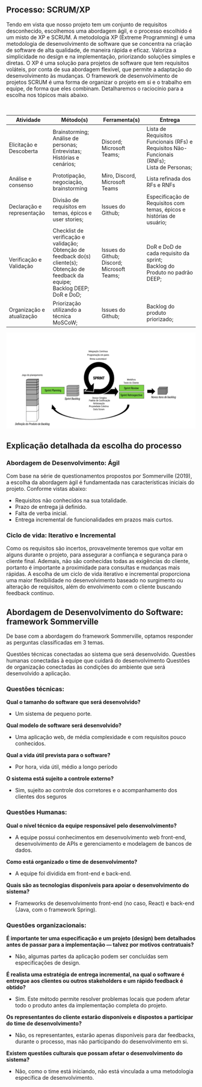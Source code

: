 ## Processo: SCRUM/XP

Tendo em vista que nosso projeto tem um conjunto de requisitos desconhecido, escolhemos uma abordagem ágil, e o processo escolhido é um misto de XP e SCRUM. A metodologia XP (Extreme Programming) é uma metodologia de desenvolvimento de software que se concentra na criação de software de alta qualidade, de maneira rápida e eficaz. Valoriza a simplicidade no design e na implementação, priorizando soluções simples e diretas. O XP é uma solução para projetos de software que tem requisitos voláteis, por conta de sua abordagem flexível, que permite a adaptação do desenvolvimento às mudanças. O framework de desenvolvimento de projetos SCRUM é uma forma de organizar o projeto em si e o trabalho em equipe, de forma que eles combinam. Detalharemos o raciocínio para a escolha nos tópicos mais abaixo.

​	


| Atividade                        | Método(s)                  | Ferramenta(s)     | Entrega                                       |
|----------------------------------|-------------------------|----------------|-----------------------------------------------|
| Elicitação e Descoberta          | Brainstorming;<br>Análise de personas;<br>Entrevistas;<br>Histórias e cenários;<br> | Discord;<br>Microsoft Teams;<br> | Lista de Requisitos Funcionais (RFs) e Requisitos Não-Funcionais (RNFs);<br>Lista de Personas;<br> |
| Análise e consenso  | Prototipação, negociação, brainstorming | Miro, Discord, Microsoft Teams | Lista refinada dos RFs e RNFs      |
| Declaração e representação | Divisão de requisitos em temas, épicos e user stories; <br> | Issues do Github;<br> | Especificação de Requisitos com temas, épicos e histórias de usuário;<br> |
| Verificação e Validação | Checklist de verificação e validação; <br>Obtenção de feedback do(s) cliente(s);<br>Obtenção de feedback da equipe;<br>Backlog DEEP;<br>DoR e DoD;<br> | Issues do Github;<br>Discord;<br>Microsoft Teams;<br> | DoR e DoD de cada requisito da sprint;<br>Backlog do Produto no padrão DEEP;<br> |
| Organização e atualização | Priorização utilizando a técnica MoSCoW;<br> | Issues do Github;<br> | Backlog do produto priorizado;<br> |


![](../img/process_plan.jpeg)

## Explicação detalhada da escolha do processo

### Abordagem de Desenvolvimento: Ágil

Com base na série de questionamentos propostos por Sommerville (2019), a escolha da abordagem ágil é fundamentada nas características iniciais do projeto. Conforme vistas abaixo:

- Requisitos não conhecidos na sua totalidade.
- Prazo de entrega já definido.
- Falta de verba inicial.
- Entrega incremental de funcionalidades em prazos mais curtos.

### Ciclo de vida: Iterativo e Incremental

Como os requisitos são incertos, provavelmente teremos que voltar em alguns durante o projeto, para assegurar a confiança e segurança para o cliente final. Ademais, não são conhecidas todas as exigências do cliente, portanto é importante a proximidade para consultas e mudanças mais rápidas. A escolha de um ciclo de vida iterativo e incremental proporciona uma maior flexibilidade no desenvolvimento baseado no surgimento ou alteração de requisitos, além do envolvimento com o cliente buscando feedback contínuo.


## Abordagem de Desenvolvimento do Software: framework Sommerville

De base com a abordagem do framework Sommerville, optamos responder as perguntas classificadas em 3 temas. 

Questões técnicas conectadas ao sistema que será desenvolvido.
Questões humanas conectadas à equipe que cuidará do desenvolvimento
Questões de organização conectadas às condições do ambiente que será desenvolvido a aplicação.

### Questões técnicas:

**Qual o tamanho do software que será desenvolvido?**

 - Um sistema de pequeno porte.

**Qual modelo de software será desenvolvido?**

- Uma aplicação web, de média complexidade e com requisitos pouco conhecidos.

**Qual a vida útil prevista para o software?**

- Por hora, vida útil, médio a longo período

**O sistema está sujeito a controle externo?**

- Sim, sujeito ao controle dos corretores e o acompanhamento dos clientes dos seguros

### Questões Humanas:

**Qual o nível técnico da equipe responsável pelo desenvolvimento?**

- A equipe possui conhecimentos em desenvolvimento web front-end, desenvolvimento de APIs e gerenciamento e modelagem de bancos de dados.

**Como está organizado o time de desenvolvimento?**

- A equipe foi dividida em front-end e back-end.

**Quais são as tecnologias disponíveis para apoiar o desenvolvimento do sistema?**

- Frameworks de desenvolvimento front-end (no caso, React) e back-end (Java, com o framework Spring).

### Questões organizacionais:

**É importante ter uma especificação e um projeto (design) bem detalhados antes de passar para a implementação — talvez por motivos contratuais?**

- Não, algumas partes da aplicação podem ser concluídas sem especificações de design.

**É realista uma estratégia de entrega incremental, na qual o software é entregue aos clientes ou outros stakeholders e um rápido feedback é obtido?**

- Sim. Este método permite resolver problemas locais que podem afetar todo o produto antes da implementação completa do projeto.

**Os representantes do cliente estarão disponíveis e dispostos a participar do time de desenvolvimento?**

- Não, os representantes, estarão apenas disponíveis para dar feedbacks, durante o processo, mas não participando do desenvolvimento em si.

**Existem questões culturais que possam afetar o desenvolvimento do sistema?**

- Não, como o time está iniciando, não está vinculada a uma metodologia específica de desenvolvimento.
